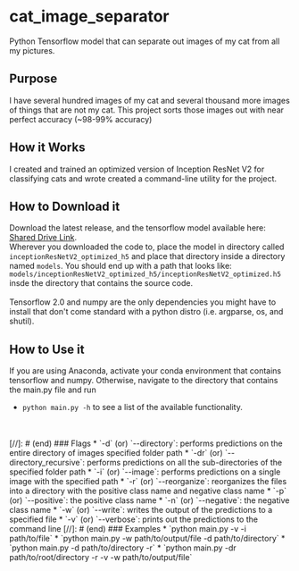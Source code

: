 # cat_image_separator

Python Tensorflow model that can separate out images of my cat from all my pictures.
## Purpose
I have several hundred images of my cat and several thousand more images of things that are not my cat. 
This project sorts those images out with near perfect accuracy (~98-99% accuracy)
## How it Works
I created and trained an optimized version of Inception ResNet V2 for classifying cats and 
wrote created a command-line utility for the project.
## How to Download it
Download the latest release, and the tensorflow model available here: [Shared Drive Link](https://drive.google.com/drive/folders/169dPptMA6AdbJPRpZTgIagdIugSIXwMG?usp=sharing).
<br>
Wherever you downloaded the code to, place the model in directory called `inceptionResNetV2_optimized_h5` and place that directory inside a directory named
`models`. You should end up with a path that looks like: `models/inceptionResNetV2_optimized_h5/inceptionResNetV2_optimized.h5` insde the directory that contains the source code.
<br>
<br>
Tensorflow 2.0 and numpy are the only dependencies you might have to install that don't come
standard with a python distro (i.e. argparse, os, and shutil).
## How to Use it
If you are using Anaconda, activate your conda environment that contains tensorflow and numpy. Otherwise, navigate to the 
directory that contains the main.py file and run 
<br>
* `python main.py -h` to see a list of the available functionality. 
<br>
<br>
[//]: # (end)
### Flags
* `-d` (or) `--directory`: performs predictions on the entire directory of images specified folder path
* `-dr` (or) `--directory_recursive`: performs predictions on all the sub-directories of the specified folder path
* `-i` (or) `--image`: performs predictions on a single image with the specified path
* `-r` (or) `--reorganize`: reorganizes the files into a directory with the positive class name and negative class name
* `-p` (or) `--positive`: the positive class name
* `-n` (or) `--negative`: the negative class name
* `-w` (or) `--write`: writes the output of the predictions to a specified file
* `-v` (or) `--verbose`: prints out the predictions to the command line
[//]: # (end)
### Examples
* `python main.py -v -i path/to/file`
* `python main.py -w path/to/output/file -d path/to/directory`
* `python main.py -d path/to/directory -r`
* `python main.py -dr path/to/root/directory -r -v -w path/to/output/file`




